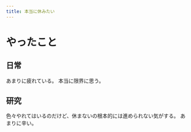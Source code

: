 ```yaml
---
title: 本当に休みたい
---
```


# やったこと

## 日常

あまりに疲れている。
本当に限界に思う。

## 研究

色々やれてはいるのだけど、休まないの根本的には進められない気がする。
あまりに辛い。

